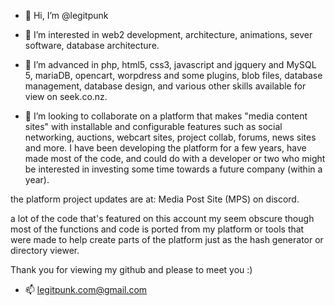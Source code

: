 - 👋 Hi, I’m @legitpunk
- 👀 I’m interested in web2 development, architecture, animations, sever software, database architecture.
- 🌱 I’m advanced in php, html5, css3, javascript and jgquery and MySQL 5, mariaDB, opencart, worpdress and some plugins, blob files, database management, database design, and various other skills available for view on seek.co.nz.


- 💞️ I’m looking to collaborate on a platform that makes "media content sites" with installable and configurable features such as social networking, auctions, webcart sites, 
project collab, forums, news sites and more. I have been developing the platform for a few years, have made most of the code, and could do with a developer or two who might 
be interested in investing some time towards a future company (within a year).

the platform project updates are at: 
Media Post Site (MPS)
on discord. 

a lot of the code that's featured on this account my seem obscure though most of the functions and code is ported from my platform or tools that were made to help create parts of the platform just as the hash generator or directory viewer. 

Thank you for viewing my github and please to meet you :)

- 📫 legitpunk.com@gmail.com
